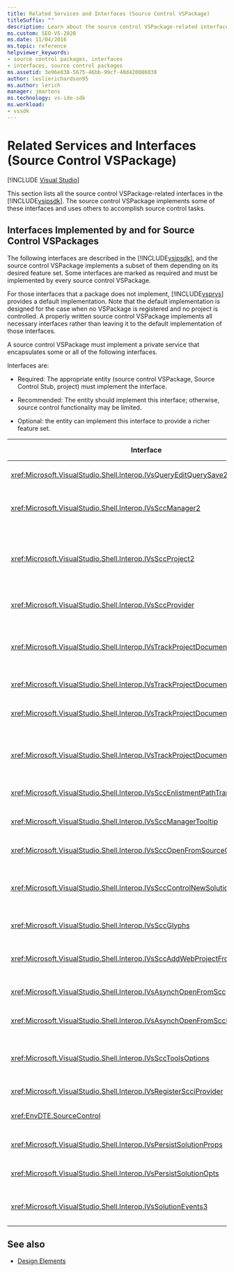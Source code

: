 ```yaml
---
title: Related Services and Interfaces (Source Control VSPackage)
titleSuffix: ""
description: Learn about the source control VSPackage-related interfaces in the Visual Studio SDK. The package implements some interfaces and uses others for source control.
ms.custom: SEO-VS-2020
ms.date: 11/04/2016
ms.topic: reference
helpviewer_keywords:
- source control packages, interfaces
- interfaces, source control packages
ms.assetid: 3e96e838-5675-46bb-99cf-40d420086038
author: leslierichardson95
ms.author: lerich
manager: jmartens
ms.technology: vs-ide-sdk
ms.workload:
- vssdk
---
```

# Related Services and Interfaces (Source Control VSPackage)

 [!INCLUDE [Visual Studio](~/includes/applies-to-version/vs-windows-only.md)]

This section lists all the source control VSPackage-related interfaces in the [!INCLUDE[vsipsdk](../../extensibility/includes/vsipsdk_md.md)]. The source control VSPackage implements some of these interfaces and uses others to accomplish source control tasks.

## Interfaces Implemented by and for Source Control VSPackages

 The following interfaces are described in the [!INCLUDE[vsipsdk](../../extensibility/includes/vsipsdk_md.md)], and the source control VSPackage implements a subset of them depending on its desired feature set. Some interfaces are marked as required and must be implemented by every source control VSPackage.

 For those interfaces that a package does not implement, [!INCLUDE[vsprvs](../../code-quality/includes/vsprvs_md.md)] provides a default implementation. Note that the default implementation is designed for the case when no VSPackage is registered and no project is controlled. A properly written source control VSPackage implements all necessary interfaces rather than leaving it to the default implementation of those interfaces.

 A source control VSPackage must implement a private service that encapsulates some or all of the following interfaces.

 Interfaces are:

- Required: The appropriate entity (source control VSPackage, Source Control Stub, project) must implement the interface.

- Recommended: The entity should implement this interface; otherwise, source control functionality may be limited.

- Optional: the entity can implement this interface to provide a richer feature set.

| Interface | Purpose | Implemented by | Implement? |
| - | - |--------------------------|-------------|
| <xref:Microsoft.VisualStudio.Shell.Interop.IVsQueryEditQuerySave2> | Editors call this interface before modifying or saving a file. The source control VSPackage can check out the file or deny the operation if the checkout fails. | Source control VSPackage | Recommended |
| <xref:Microsoft.VisualStudio.Shell.Interop.IVsSccManager2> | This interface provides basic source control functionality for projects, such as registering and unregistering projects with source control and providing support for basic source control glyphs. | Source control VSPackage | Required |
| <xref:Microsoft.VisualStudio.Shell.Interop.IVsSccProject2> | This interface is obtained from the <xref:Microsoft.VisualStudio.Shell.Interop.IVsHierarchy> using the <xref:System.Runtime.InteropServices.Marshal.QueryInterface%2A> function, or by simply casting the object implementing `IVsHierarchy` to `IVsSccProject2`. It is used for getting the files under source control in a project or for informing the project of the current source control status or location. | Project | Required |
| <xref:Microsoft.VisualStudio.Shell.Interop.IVsSccProvider> | The integration module uses this interface to set the current active VSPackage. | Source control VSPackage | Required |
| <xref:Microsoft.VisualStudio.Shell.Interop.IVsTrackProjectDocuments2> | This interface is based on a subscription model. Any VSPackage can signal that it wants to receive document events and be advised by the shell on events that are about to happen. It is implemented and handled by [!INCLUDE[vsprvs](../../code-quality/includes/vsprvs_md.md)], which in turn passes events implementing the `IVsTrackProjectDocumentsEvents2` to the VSPackage. | Source Control Stub | Required |
| <xref:Microsoft.VisualStudio.Shell.Interop.IVsTrackProjectDocuments3> | This interface provides batch processing, synchronized read/write operations, and an advanced `OnQueryAddFiles` method. | Source Control Stub | Required |
| <xref:Microsoft.VisualStudio.Shell.Interop.IVsTrackProjectDocumentsEvents2> | **Solution Explorer** and projects call this interface when new files are added to the projects, or when files and folders are renamed or deleted from projects. The source control VSPackage can check out the project file or cancel the operation. | Source control VSPackage | Recommended |
| <xref:Microsoft.VisualStudio.Shell.Interop.IVsTrackProjectDocumentsEvents3> | **Solution Explorer** and projects call this interface in response to calls made to the methods of the IVstrackProjectDocuments3 interface. The source control VSPackage can track batched operations, synchronized read/write operations, and work with a more advanced `OnQueryAddFiles` method. | Source control VSPackage | Recommended |
| <xref:Microsoft.VisualStudio.Shell.Interop.IVsSccEnlistmentPathTranslation> | This interface provides enlistment management support for Web projects. | Source control VSPackage | Recommended |
| <xref:Microsoft.VisualStudio.Shell.Interop.IVsSccManagerTooltip> | This interface is used to retrieve ToolTips for the source-controlled files in the projects. | Source control VSPackage | Optional |
| <xref:Microsoft.VisualStudio.Shell.Interop.IVsSccOpenFromSourceControl> | This interface provides namespace extension support. | Source control VSPackage | Optional |
| <xref:Microsoft.VisualStudio.Shell.Interop.IVsSccControlNewSolution> | The VSPackage uses this interface to integrate a namespace extension into the **New**, **Open**, or **Save** dialog boxes. Consequently, projects can be automatically added to source control on creation, or added to source control when a save operation is in effect. | Source control VSPackage | Optional |
| <xref:Microsoft.VisualStudio.Shell.Interop.IVsSccGlyphs> | The VSPackage uses this interface to define additional glyphs as source control glyphs for nodes in **Solution Explorer**. | Source control VSPackage | Optional |
| <xref:Microsoft.VisualStudio.Shell.Interop.IVsSccAddWebProjectFromSourceControl> | The **Add** dialog box for Web projects uses this interface. It provides methods for browsing for a source control location and for opening a Web project previously added in the source control repository at that location. | Source control VSPackage | Recommended |
| <xref:Microsoft.VisualStudio.Shell.Interop.IVsAsynchOpenFromScc> | This interface provides support for asynchronous (background) loading of projects from source control. | Source control VSPackage | Optional |
| <xref:Microsoft.VisualStudio.Shell.Interop.IVsAsynchOpenFromSccProjectEvents> | This interface allows projects to watch the progress of asynchronous loading initiated by <xref:Microsoft.VisualStudio.Shell.Interop.IVsAsynchOpenFromScc>. | Project | Optional |
| <xref:Microsoft.VisualStudio.Shell.Interop.IVsSccToolsOptions> | This interface allows the IDE to query the active source control VSPackage. The IDE queries the value of source control settings that have meaning even when there is no active source control VSPackage registered. This interface is implemented and handled by [!INCLUDE[vsprvs](../../code-quality/includes/vsprvs_md.md)]. | Source Control Stub | Required |
| <xref:Microsoft.VisualStudio.Shell.Interop.IVsRegisterScciProvider> | This interface is used in registering the source control VSPackage. | Source Control Stub | Required |
| <xref:EnvDTE.SourceControl> | This interface is used in automation. As such, it exposes only functions that can be executed without displaying any UI. | Source control VSPackage | Optional |
| <xref:Microsoft.VisualStudio.Shell.Interop.IVsPersistSolutionProps> | This interface is used to save the source control settings in the solution (.sln) file. The settings include the source control location and source control status flags. | Source control VSPackage | Recommended |
| <xref:Microsoft.VisualStudio.Shell.Interop.IVsPersistSolutionOpts> | This interface is used to save the source control settings in the solution options (.suo) file. This may include user-specific source control settings such as the current user's enlistment location. | Source control VSPackage | Recommended |
| <xref:Microsoft.VisualStudio.Shell.Interop.IVsSolutionEvents3> | This interface is used to monitor events in order to perform operations such as checking in project files before closing solutions, or getting new files from source control when opening a project. | Source control VSPackage | Recommended |

## See also
- [Design Elements](../../extensibility/internals/source-control-vspackage-design-elements.md)
